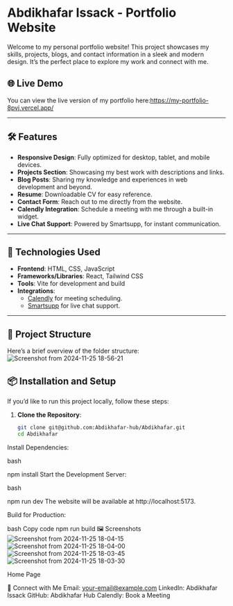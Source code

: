 # Abdikhafar Issack - Portfolio Website


Welcome to my personal portfolio website! This project showcases my skills, projects, blogs, and contact information in a sleek and modern design. It’s the perfect place to explore my work and connect with me.

## 🌐 Live Demo
You can view the live version of my portfolio here:https://my-portfolio-8pvj.vercel.app/

---

## 🛠️ Features
- **Responsive Design**: Fully optimized for desktop, tablet, and mobile devices.
- **Projects Section**: Showcasing my best work with descriptions and links.
- **Blog Posts**: Sharing my knowledge and experiences in web development and beyond.
- **Resume**: Downloadable CV for easy reference.
- **Contact Form**: Reach out to me directly from the website.
- **Calendly Integration**: Schedule a meeting with me through a built-in widget.
- **Live Chat Support**: Powered by Smartsupp, for instant communication.

---

## 🚀 Technologies Used
- **Frontend**: HTML, CSS, JavaScript
- **Frameworks/Libraries**: React, Tailwind CSS
- **Tools**: Vite for development and build
- **Integrations**: 
  - [Calendly](https://calendly.com) for meeting scheduling.
  - [Smartsupp](https://www.smartsupp.com) for live chat support.

---

## 📂 Project Structure
Here’s a brief overview of the folder structure:
![Screenshot from 2024-11-25 18-56-21](https://github.com/user-attachments/assets/668455b6-4d6c-4f11-9cf9-59b585bf976a)




## 📦 Installation and Setup
If you’d like to run this project locally, follow these steps:

1. **Clone the Repository**:
   ```bash
   git clone git@github.com:Abdikhafar-hub/Abdikhafar.git
   cd Abdikhafar
Install Dependencies:

bash

npm install
Start the Development Server:

bash

npm run dev
The website will be available at http://localhost:5173.

Build for Production:

bash
Copy code
npm run build
🖼️ Screenshots
![Screenshot from 2024-11-25 18-04-15](https://github.com/user-attachments/assets/08d0f529-3e26-4168-897f-76217dca1bcc)
![Screenshot from 2024-11-25 18-04-00](https://github.com/user-attachments/assets/946603c0-33f9-449e-a783-810345abec5e)
![Screenshot from 2024-11-25 18-03-45](https://github.com/user-attachments/assets/27cfd24d-a249-4664-b7ab-a75920096a74)
![Screenshot from 2024-11-25 18-03-30](https://github.com/user-attachments/assets/b99e23a8-98a1-4086-925b-a6633a858eb7)

Home Page


🤝 Connect with Me
Email: your-email@example.com
LinkedIn: Abdikhafar Issack
GitHub: Abdikhafar Hub
Calendly: Book a Meeting
